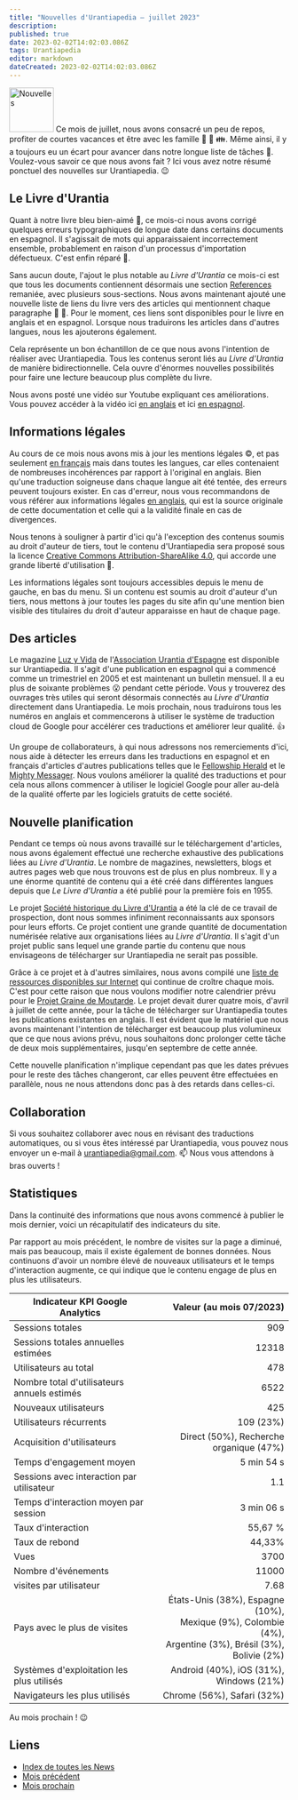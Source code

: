 ```yaml
---
title: "Nouvelles d'Urantiapedia — juillet 2023"
description: 
published: true
date: 2023-02-02T14:02:03.086Z
tags: Urantiapedia
editor: markdown
dateCreated: 2023-02-02T14:02:03.086Z
---
```


<img src="/_assets/svg/icon-news.svg" alt="Nouvelles" style="width: 80px;"> Ce mois de juillet, nous avons consacré un peu de repos, profiter de courtes vacances et être avec les  famille :sunrise: :tropical_drink: :family:. Même ainsi, il y a toujours eu un écart pour avancer dans notre longue liste de tâches :card_index:. Voulez-vous savoir ce que nous avons fait ? Ici vous avez notre résumé ponctuel des nouvelles sur Urantiapedia. :wink: 

## Le Livre d'Urantia

Quant à notre livre bleu bien-aimé :blue_book:, ce mois-ci nous avons corrigé quelques erreurs typographiques de longue date dans certains documents en espagnol. Il s'agissait de mots qui apparaissaient incorrectement ensemble, probablement en raison d'un processus d'importation défectueux. C'est enfin réparé :wrench:.

Sans aucun doute, l'ajout le plus notable au _Livre d'Urantia_ ce mois-ci est que tous les documents contiennent désormais une section [References](/en/The_Urantia_Book/0#references) remaniée, avec plusieurs sous-sections. Nous avons maintenant ajouté une nouvelle liste de liens du livre vers des articles qui mentionnent chaque paragraphe :clap: :clap:. Pour le moment, ces liens sont disponibles pour le livre en anglais et en espagnol. Lorsque nous traduirons les articles dans d'autres langues, nous les ajouterons également. 

Cela représente un bon échantillon de ce que nous avons l'intention de réaliser avec Urantiapedia. Tous les contenus seront liés au _Livre d'Urantia_ de manière bidirectionnelle. Cela ouvre d'énormes nouvelles possibilités pour faire une lecture beaucoup plus complète du livre.

Nous avons posté une vidéo sur Youtube expliquant ces améliorations. Vous pouvez accéder à la vidéo ici [en anglais](https://youtu.be/m-efK0fbtw4) et ici [en espagnol](https://youtu.be/QfVHUxpPrjA). 

## Informations légales 

Au cours de ce mois nous avons mis à jour les mentions légales :copyright:, et pas seulement [en français](/fr/license) mais dans toutes les langues, car elles contenaient de nombreuses incohérences par rapport à l'original en anglais. Bien qu'une traduction soigneuse dans chaque langue ait été tentée, des erreurs peuvent toujours exister. En cas d'erreur, nous vous recommandons de vous référer aux informations légales [en anglais](/en/license), qui est la source originale de cette documentation et celle qui a la validité finale en cas de divergences.

Nous tenons à souligner à partir d'ici qu'à l'exception des contenus soumis au droit d'auteur de tiers, tout le contenu d'Urantiapedia sera proposé sous la licence [Creative Commons Attribution-ShareAlike 4.0](https://creativecommons.org/licenses/by-sa/4.0/deed.es), qui accorde une grande liberté d'utilisation :sparkling_heart:. 

Les informations légales sont toujours accessibles depuis le menu de gauche, en bas du menu. Si un contenu est soumis au droit d'auteur d'un tiers, nous mettons à jour toutes les pages du site afin qu'une mention bien visible des titulaires du droit d'auteur apparaisse en haut de chaque page. 

## Des articles

Le magazine [Luz y Vida](/es/index/articles_luz_y_vida) de l'[Association Urantia d'Espagne](https://aue.urantia-association.org/) est disponible sur Urantiapedia. Il s'agit d'une publication en espagnol qui a commencé comme un trimestriel en 2005 et est maintenant un bulletin mensuel. Il a eu plus de soixante problèmes :open_mouth: pendant cette période. Vous y trouverez des ouvrages très utiles qui seront désormais connectés au _Livre d'Urantia_ directement dans Urantiapedia. Le mois prochain, nous traduirons tous les numéros en anglais et commencerons à utiliser le système de traduction cloud de Google pour accélérer ces traductions et améliorer leur qualité. :+1:

Un groupe de collaborateurs, à qui nous adressons nos remerciements d'ici, nous aide à détecter les erreurs dans les traductions en espagnol et en français d'articles d'autres publications telles que le [Fellowship Herald](/en/index/articles_herald) et le [Mighty Messager](/en/index/articles_mighty_messenger). Nous voulons améliorer la qualité des traductions et pour cela nous allons commencer à utiliser le logiciel Google pour aller au-delà de la qualité offerte par les logiciels gratuits de cette société. 

## Nouvelle planification

Pendant ce temps où nous avons travaillé sur le téléchargement d'articles, nous avons également effectué une recherche exhaustive des publications liées au _Livre d'Urantia_. Le nombre de magazines, newsletters, blogs et autres pages web que nous trouvons est de plus en plus nombreux. Il y a une énorme quantité de contenu qui a été créé dans différentes langues depuis que _Le Livre d'Urantia_ a été publié pour la première fois en 1955.

Le projet [Société historique du Livre d'Urantia](https://ubhs.hosted-by-files.com/http/DocTypesIndex.html) a été la clé de ce travail de prospection, dont nous sommes infiniment reconnaissants aux sponsors pour leurs efforts. Ce projet contient une grande quantité de documentation numérisée relative aux organisations liées au _Livre d'Urantia_. Il s'agit d'un projet public sans lequel une grande partie du contenu que nous envisageons de télécharger sur Urantiapedia ne serait pas possible.

Grâce à ce projet et à d'autres similaires, nous avons compilé une [liste de ressources disponibles sur Internet](/fr/help/websites) qui continue de croître chaque mois. C'est pour cette raison que nous voulons modifier notre calendrier prévu pour le [Projet Graine de Moutarde](https://www.urantia.org/news/2023-03/mustard-seed-grants-program). Le projet devait durer quatre mois, d'avril à juillet de cette année, pour la tâche de télécharger sur Urantiapedia toutes les publications existantes en anglais. Il est évident que le matériel que nous avons maintenant l'intention de télécharger est beaucoup plus volumineux que ce que nous avions prévu, nous souhaitons donc prolonger cette tâche de deux mois supplémentaires, jusqu'en septembre de cette année.

Cette nouvelle planification n'implique cependant pas que les dates prévues pour le reste des tâches changeront, car elles peuvent être effectuées en parallèle, nous ne nous attendons donc pas à des retards dans celles-ci. 

## Collaboration 

Si vous souhaitez collaborer avec nous en révisant des traductions automatiques, ou si vous êtes intéressé par Urantiapedia, vous pouvez nous envoyer un e-mail à urantiapedia@gmail.com. :mailbox: Nous vous attendons à bras ouverts ! 

## Statistiques 

Dans la continuité des informations que nous avons commencé à publier le mois dernier, voici un récapitulatif des indicateurs du site.

Par rapport au mois précédent, le nombre de visites sur la page a diminué, mais pas beaucoup, mais il existe également de bonnes données. Nous continuons d'avoir un nombre élevé de nouveaux utilisateurs et le temps d'interaction augmente, ce qui indique que le contenu engage de plus en plus les utilisateurs. 

Indicateur KPI Google Analytics | Valeur (au mois 07/2023) 
--- | ---: 
Sessions totales | 909 
Sessions totales annuelles estimées | 12318 
Utilisateurs au total | 478 
Nombre total d'utilisateurs annuels estimés | 6522 
Nouveaux utilisateurs | 425 
Utilisateurs récurrents | 109 (23%) 
Acquisition d'utilisateurs | Direct (50%), Recherche organique (47%) 
Temps d'engagement moyen | 5 min 54 s 
Sessions avec interaction par utilisateur | 1.1 
Temps d'interaction moyen par session | 3 min 06 s
Taux d'interaction | 55,67 % 
Taux de rebond | 44,33% 
Vues | 3700 
Nombre d'événements | 11000 
visites par utilisateur | 7.68 
Pays avec le plus de visites | États-Unis (38%), Espagne (10%), <br>Mexique (9%), Colombie (4%), <br>Argentine (3%), Brésil (3%), <br>Bolivie (2%)
Systèmes d'exploitation les plus utilisés | Android (40%), iOS (31%), Windows (21%) 
Navigateurs les plus utilisés | Chrome (56%), Safari (32%) 

Au mois prochain ! :wink: 

## Liens 

- [Index de toutes les News](/fr/news) 
- [Mois précédent](/fr/news/2023/06)
- [Mois prochain](/fr/news/2023/08)
